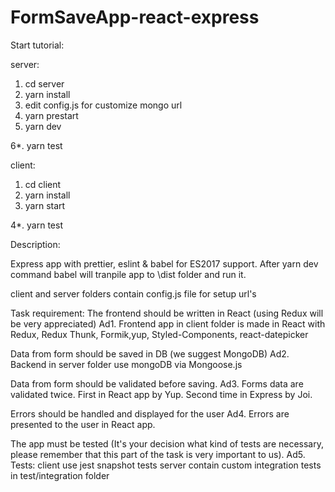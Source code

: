 # FormSaveApp-react-express

Start tutorial:

server:
1. cd server
2. yarn install
3. edit config.js for customize mongo url
4. yarn prestart
5. yarn dev

6*. yarn test

client:
1. cd client
2. yarn install
3. yarn start

4*. yarn test

Description:

Express app with prettier, eslint & babel for ES2017 support. 
After yarn dev command babel will tranpile app to \dist folder and run it. 

client and server folders contain config.js file for setup url's

Task requirement:
The frontend should be written in React (using Redux will be very appreciated)
Ad1. Frontend app in client folder is made in React with Redux, Redux Thunk, Formik,yup, Styled-Components, react-datepicker

Data from form should be saved in DB (we suggest MongoDB)
Ad2. Backend in server folder use mongoDB via Mongoose.js

Data from form should be validated before saving.
Ad3. 
Forms data are validated twice. First in React app by Yup. Second time in Express by Joi. 

Errors should be handled and displayed for the user
Ad4. 
Errors are presented to the user in React app.

The app must be tested (It's your decision what kind of tests are necessary, please remember that this part of the task is very important to us).
Ad5. Tests: 
client use jest snapshot tests
server contain custom integration tests in test/integration folder
